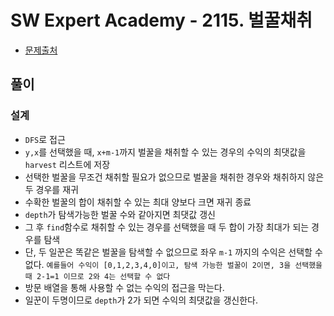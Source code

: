# SW Expert Academy - 2115. 벌꿀채취

* [문제출처](https://swexpertacademy.com/main/code/problem/problemDetail.do?contestProbId=AV5V4A46AdIDFAWu "[모의 SW 역량테스트] 벌꿀채취")

## 풀이
### 설계
- `DFS`로 접근
- `y,x`를 선택했을 때, `x+m-1`까지 벌꿀을 채취할 수 있는 경우의 수익의 최댓값을 `harvest` 리스트에 저장
- 선택한 벌꿀을 무조건 채취할 필요가 없으므로 벌꿀을 채취한 경우와 채취하지 않은 두 경우를 재귀
- 수확한 벌꿀의 합이 채취할 수 있는 최대 양보다 크면 재귀 종료
- `depth`가 탐색가능한 벌꿀 수와 같아지면 최댓값 갱신
- 그 후 `find`함수로 채취할 수 있는 경우를 선택했을 때 두 합이 가장 최대가 되는 경우를 탐색
- 단, 두 일꾼은 똑같은 벌꿀을 탐색할 수 없으므로 좌우 `m-1` 까지의 수익은 선택할 수 없다. `예를들어 수익이 [0,1,2,3,4,0]이고, 탐색 가능한 벌꿀이 2이면, 3을 선택했을 때 2-1=1 이므로 2와 4는 선택할 수 없다`
- 방문 배열을 통해 사용할 수 없는 수익의 접근을 막는다.
- 일꾼이 두명이므로 `depth`가 2가 되면 수익의 최댓값을 갱신한다.